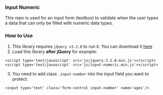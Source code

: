 ### Input Numeric
This repo is used for an input form (textbox) to validate when the user types a data that can only be filled with numeric data types.

### How to Use
1. This library requires `jQuery v3.2.0` to run it. You can download it [here](https://code.jquery.com/jquery-3.2.0.min.js)
2. Load this library **after jQuery** for example:
```
<script type='text/javascript' src='js/jquery-3.2.0.min.js'></script>
<script type='text/javascript' src='js/input-numeric.min.js'></script>
```
3. You need to add class `.input-number` into the input field you want to protect.
```
<input type='text' class='form-control input-number' name='ages'/>
```
